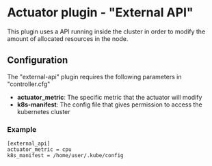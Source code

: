 # Actuator plugin - "External API"
This plugin uses a API running inside the cluster in order to modify the amount of allocated resources in the node.

## Configuration
The "external-api" plugin requires the following parameters in "controller.cfg"

* **actuator_metric**: The specific metric that the actuator will modify
* **k8s-manifest**: The config file that gives permission to access the kubernetes cluster

### Example 

```
[external_api]
actuator_metric = cpu
k8s_manifest = /home/user/.kube/config
```